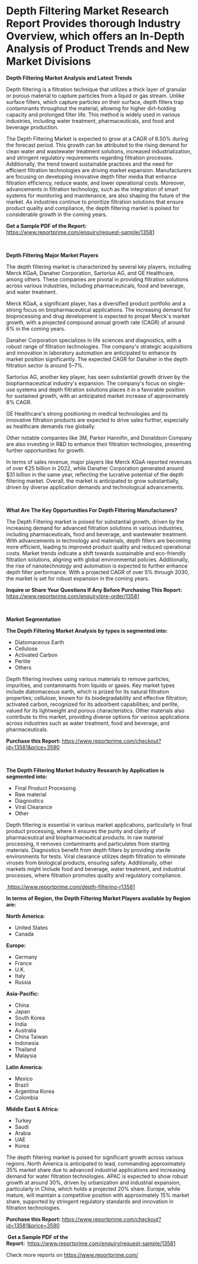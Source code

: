 <p><h1>Depth Filtering Market Research Report Provides thorough Industry Overview, which offers an In-Depth Analysis of Product Trends and New Market Divisions</h1></p><p><strong>Depth Filtering Market Analysis and Latest Trends</strong></p>
<p><p>Depth filtering is a filtration technique that utilizes a thick layer of granular or porous material to capture particles from a liquid or gas stream. Unlike surface filters, which capture particles on their surface, depth filters trap contaminants throughout the material, allowing for higher dirt-holding capacity and prolonged filter life. This method is widely used in various industries, including water treatment, pharmaceuticals, and food and beverage production.</p><p>The Depth Filtering Market is expected to grow at a CAGR of 8.50% during the forecast period. This growth can be attributed to the rising demand for clean water and wastewater treatment solutions, increased industrialization, and stringent regulatory requirements regarding filtration processes. Additionally, the trend toward sustainable practices and the need for efficient filtration technologies are driving market expansion. Manufacturers are focusing on developing innovative depth filter media that enhance filtration efficiency, reduce waste, and lower operational costs. Moreover, advancements in filtration technology, such as the integration of smart systems for monitoring and maintenance, are also shaping the future of the market. As industries continue to prioritize filtration solutions that ensure product quality and compliance, the depth filtering market is poised for considerable growth in the coming years.</p></p>
<p><strong>Get a Sample PDF of the Report:&nbsp;</strong> <a href="https://www.reportprime.com/enquiry/request-sample/13581?utm_campaign=2516&utm_medium=2&utm_source=Github&utm_content=ia&utm_term=20032025&utm_id=depth-filtering">https://www.reportprime.com/enquiry/request-sample/13581</a></p>
<p>&nbsp;</p>
<p><strong>Depth Filtering Major Market Players</strong></p>
<p><p>The depth filtering market is characterized by several key players, including Merck KGaA, Danaher Corporation, Sartorius AG, and GE Healthcare, among others. These companies are pivotal in providing filtration solutions across various industries, including pharmaceuticals, food and beverage, and water treatment.</p><p>Merck KGaA, a significant player, has a diversified product portfolio and a strong focus on biopharmaceutical applications. The increasing demand for bioprocessing and drug development is expected to propel Merck's market growth, with a projected compound annual growth rate (CAGR) of around 6% in the coming years.</p><p>Danaher Corporation specializes in life sciences and diagnostics, with a robust range of filtration technologies. The company's strategic acquisitions and innovation in laboratory automation are anticipated to enhance its market position significantly. The expected CAGR for Danaher in the depth filtration sector is around 5–7%.</p><p>Sartorius AG, another key player, has seen substantial growth driven by the biopharmaceutical industry's expansion. The company's focus on single-use systems and depth filtration solutions places it in a favorable position for sustained growth, with an anticipated market increase of approximately 8% CAGR.</p><p>GE Healthcare's strong positioning in medical technologies and its innovative filtration products are expected to drive sales further, especially as healthcare demands rise globally. </p><p>Other notable companies like 3M, Parker Hannifin, and Donaldson Company are also investing in R&D to enhance their filtration technologies, presenting further opportunities for growth. </p><p>In terms of sales revenue, major players like Merck KGaA reported revenues of over €25 billion in 2022, while Danaher Corporation generated around $31 billion in the same year, reflecting the lucrative potential of the depth filtering market. Overall, the market is anticipated to grow substantially, driven by diverse application demands and technological advancements.</p></p>
<p>&nbsp;</p>
<p><strong>What Are The Key Opportunities For Depth Filtering Manufacturers?</strong></p>
<p><p>The Depth Filtering market is poised for substantial growth, driven by the increasing demand for advanced filtration solutions in various industries, including pharmaceuticals, food and beverage, and wastewater treatment. With advancements in technology and materials, depth filters are becoming more efficient, leading to improved product quality and reduced operational costs. Market trends indicate a shift towards sustainable and eco-friendly filtration solutions, aligning with global environmental policies. Additionally, the rise of nanotechnology and automation is expected to further enhance depth filter performance. With a projected CAGR of over 5% through 2030, the market is set for robust expansion in the coming years.</p></p>
<p><strong>Inquire or Share Your Questions If Any Before Purchasing This Report:</strong> <a href="https://www.reportprime.com/enquiry/pre-order/13581?utm_campaign=2516&utm_medium=2&utm_source=Github&utm_content=ia&utm_term=20032025&utm_id=depth-filtering">https://www.reportprime.com/enquiry/pre-order/13581</a></p>
<p>&nbsp;</p>
<p><strong>Market Segmentation</strong></p>
<p><strong>The Depth Filtering Market Analysis by types is segmented into:</strong></p>
<p><ul><li>Diatomaceous Earth</li><li>Cellulose</li><li>Activated Carbon</li><li>Perlite</li><li>Others</li></ul></p>
<p><p>Depth filtering involves using various materials to remove particles, impurities, and contaminants from liquids or gases. Key market types include diatomaceous earth, which is prized for its natural filtration properties; cellulose, known for its biodegradability and effective filtration; activated carbon, recognized for its adsorbent capabilities; and perlite, valued for its lightweight and porous characteristics. Other materials also contribute to this market, providing diverse options for various applications across industries such as water treatment, food and beverage, and pharmaceuticals.</p></p>
<p><strong>Purchase this Report:&nbsp;</strong><a href="https://www.reportprime.com/checkout?id=13581&price=3590&utm_campaign=2516&utm_medium=2&utm_source=Github&utm_content=ia&utm_term=20032025&utm_id=depth-filtering">https://www.reportprime.com/checkout?id=13581&price=3590</a></p>
<p>&nbsp;</p>
<p><strong>The Depth Filtering Market Industry Research by Application is segmented into:</strong></p>
<p><ul><li>Final Product Processing</li><li>Raw material</li><li>Diagnostics</li><li>Viral Clearance</li><li>Other</li></ul></p>
<p><p>Depth filtering is essential in various market applications, particularly in final product processing, where it ensures the purity and clarity of pharmaceutical and biopharmaceutical products. In raw material processing, it removes contaminants and particulates from starting materials. Diagnostics benefit from depth filters by providing sterile environments for tests. Viral clearance utilizes depth filtration to eliminate viruses from biological products, ensuring safety. Additionally, other markets might include food and beverage, water treatment, and industrial processes, where filtration promotes quality and regulatory compliance.</p></p>
<p><a href="https://www.reportprime.com/depth-filtering-r13581?utm_campaign=2516&utm_medium=2&utm_source=Github&utm_content=ia&utm_term=20032025&utm_id=depth-filtering">&nbsp;https://www.reportprime.com/depth-filtering-r13581</a></p>
<p><strong>In terms of Region, the Depth Filtering Market Players available by Region are:</strong></p>
<p>
    <p> <strong> North America: </strong>
        <ul>
            <li>United States</li>
            <li>Canada</li>
        </ul>
        </p> 
    <p> <strong> Europe: </strong>
        <ul>
            <li>Germany</li>
            <li>France</li>
            <li>U.K.</li>
            <li>Italy</li>
            <li>Russia</li>
        </ul>
        </p> 
    <p> <strong> Asia-Pacific: </strong>
        <ul>
            <li>China</li>
            <li>Japan</li>
            <li>South Korea</li>
            <li>India</li>
            <li>Australia</li>
            <li>China Taiwan</li>
            <li>Indonesia</li>
            <li>Thailand</li>
            <li>Malaysia</li>
        </ul>
        </p> 
    <p> <strong> Latin America: </strong>
        <ul>
            <li>Mexico</li>
            <li>Brazil</li>
            <li>Argentina Korea</li>
            <li>Colombia</li>
        </ul>
        </p> 
    <p> <strong> Middle East & Africa: </strong>
        <ul>
            <li>Turkey</li>
            <li>Saudi</li>
            <li>Arabia</li>
            <li>UAE</li>
            <li>Korea</li>
        </ul>
    </p>
    </p>
<p><p>The depth filtering market is poised for significant growth across various regions. North America is anticipated to lead, commanding approximately 35% market share due to advanced industrial applications and increasing demand for water filtration technologies. APAC is expected to show robust growth at around 30%, driven by urbanization and industrial expansion, particularly in China, which holds a projected 20% share. Europe, while mature, will maintain a competitive position with approximately 15% market share, supported by stringent regulatory standards and innovation in filtration technologies.</p></p>
<p><strong>Purchase this Report: </strong><a href="https://www.reportprime.com/checkout?id=13581&price=3590&utm_campaign=2516&utm_medium=2&utm_source=Github&utm_content=ia&utm_term=20032025&utm_id=depth-filtering">https://www.reportprime.com/checkout?id=13581&price=3590</a></p>
<p>&nbsp;<strong>Get a Sample PDF of the Report:&nbsp;&nbsp;</strong><a href="https://www.reportprime.com/enquiry/request-sample/13581?utm_campaign=2516&utm_medium=2&utm_source=Github&utm_content=ia&utm_term=20032025&utm_id=depth-filtering">https://www.reportprime.com/enquiry/request-sample/13581</a></p>
<p><strong></strong></p>
<p>Check more reports on <a href="https://www.reportprime.com/?utm_campaign=2516&utm_medium=2&utm_source=Github&utm_content=ia&utm_term=20032025&utm_id=depth-filtering">https://www.reportprime.com/</a></p>